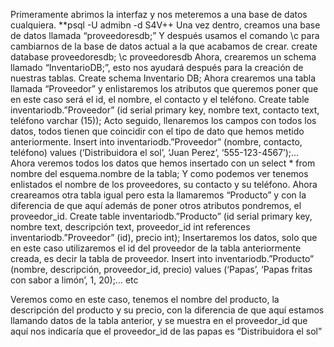 Primeramente abrimos la interfaz y nos meteremos a una base de datos cualquiera.
**psql -U admibn -d S4V++
Una vez dentro, creamos una base de datos llamada “proveedoresdb;”
Y después usamos el comando \c para cambiarnos de la base de datos actual a la que acabamos de crear.
create database proveedoresdb;
\c proveedoresdb
Ahora, crearemos un schema llamado “InventarioDB;”, esto nos ayudará después para la creación de nuestras tablas.
Create schema Inventario DB;
Ahora crearemos una tabla llamada “Proveedor” y enlistaremos los atributos que queremos poner que en este caso será el id, el nombre, el contacto y el teléfono.
Create table inventariodb.”Proveedor” (id serial primary key, nombre text, contacto text, teléfono varchar (15));
Acto seguido, llenaremos los campos con todos los datos, todos tienen que coincidir con el tipo de dato que hemos metido anteriormente.
Insert into inventariodb.”Proveedor” (nombre, contacto, teléfono) values (‘Distribuidora el sol’, ‘Juan Perez’, ‘555-123-4567’);…
Ahora veremos todos los datos que hemos insertado con un select * from nombre del esquema.nombre de la tabla;
Y como podemos ver tenemos enlistados el nombre de los proveedores, su contacto y su teléfono.
Ahora creareamos otra tabla igual pero esta la llamaremos “Producto” y con la diferencia de que aquí además de poner otros atributos pondremos, el proveedor_id.
Create table inventariodb.”Producto” (id serial primary key, nombre text, descripción text, proveedor_id int references inventariodb.”Proveedor” (id), precio int);
Insertaremos los datos, solo que en este caso utilizaremos el id del proveedor de la tabla anteriormente creada, es decir la tabla de proveedor.
Insert into inventariodb.”Producto” (nombre, descripción, proveedor_id, precio) values (‘Papas’, ‘Papas fritas con sabor a limón’, 1, 20);… etc


Veremos como en este caso, tenemos el nombre del producto, la descripción del producto y su precio, con la diferencia de que aquí estamos llamando datos de la tabla anterior, y se muestra en el proveedor_id que aquí nos indicaría que el proveedor_id de las papas es “Distribuidora el sol”
